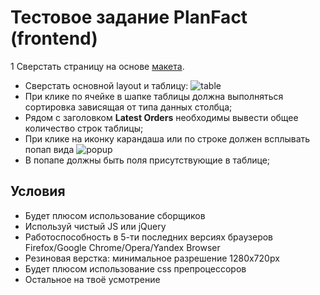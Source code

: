 # Тестовое задание PlanFact (frontend)

1 Сверстать страницу на основе [макета](https://www.figma.com/file/b3L1Np4RYiicZAOMopHNkm/react-material-dashboard-free?node-id=0%3A1076).
  - Сверстать основной layout и таблицу: 
    ![table](https://github.com/planfact/frontend/raw/master/table.png)
  - При клике по ячейке в шапке таблицы должна выполняться сортировка зависящая от типа данных столбца;
  - Рядом с заголовком **Latest Orders** необходимы вывести общее количество строк таблицы;
  - При клике на иконку карандаша или по строке должен всплывать попап вида
    ![popup](https://github.com/planfact/frontend/raw/master/popup.png)
  - В попапе должны быть поля присутствующие в таблице;


## Условия

- Будет плюсом использование сборщиков 
- Используй чистый JS или jQuery
- Работоспособность в 5-ти последних версиях браузеров Firefox/Google Chrome/Opera/Yandex Browser
- Резиновая верстка: минимальное разрешение 1280x720px
- Будет плюсом использование css препроцессоров 
- Остальное на твоё усмотрение

